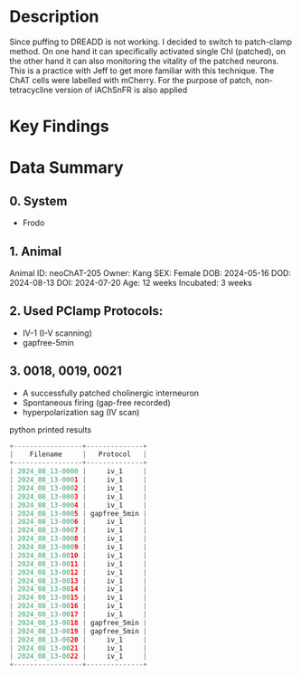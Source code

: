 # Description
Since puffing to DREADD is not working. I decided to switch to patch-clamp method. On one hand it can specifically activated single ChI (patched), on the other hand it can also monitoring the vitality of the patched neurons. This is a practice with Jeff to get more familiar with this technique. The ChAT cells were labelled with mCherry. For the purpose of patch, non-tetracycline version of iAChSnFR is also applied

# Key Findings

# Data Summary
## 0. System
- Frodo

## 1. Animal
Animal ID: neoChAT-205
Owner: Kang
SEX: Female
DOB: 2024-05-16
DOD: 2024-08-13
DOI: 2024-07-20
Age: 12 weeks
Incubated: 3 weeks 

## 2. Used PClamp Protocols:
- IV-1 (I-V scanning)
- gapfree-5min


## 3. 0018, 0019, 0021
- A successfully patched cholinergic interneuron
- Spontaneous firing (gap-free recorded)
- hyperpolarization sag (IV scan)

python printed results
```python
+-----------------+--------------+
|    Filename     |   Protocol   |
+-----------------+--------------+
| 2024_08_13-0000 |     iv_1     |
| 2024_08_13-0001 |     iv_1     |
| 2024_08_13-0002 |     iv_1     |
| 2024_08_13-0003 |     iv_1     |
| 2024_08_13-0004 |     iv_1     |
| 2024_08_13-0005 | gapfree_5min |
| 2024_08_13-0006 |     iv_1     |
| 2024_08_13-0007 |     iv_1     |
| 2024_08_13-0008 |     iv_1     |
| 2024_08_13-0009 |     iv_1     |
| 2024_08_13-0010 |     iv_1     |
| 2024_08_13-0011 |     iv_1     |
| 2024_08_13-0012 |     iv_1     |
| 2024_08_13-0013 |     iv_1     |
| 2024_08_13-0014 |     iv_1     |
| 2024_08_13-0015 |     iv_1     |
| 2024_08_13-0016 |     iv_1     |
| 2024_08_13-0017 |     iv_1     |
| 2024_08_13-0018 | gapfree_5min |
| 2024_08_13-0019 | gapfree_5min |
| 2024_08_13-0020 |     iv_1     |
| 2024_08_13-0021 |     iv_1     |
| 2024_08_13-0022 |     iv_1     |
+-----------------+--------------+
```

